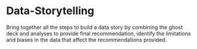 # Data-Storytelling
Bring together all the steps to build a data story by combining the ghost deck and analyses to provide final recommendation, identify the limitations and biases in the data that affect the recommendations provided.
